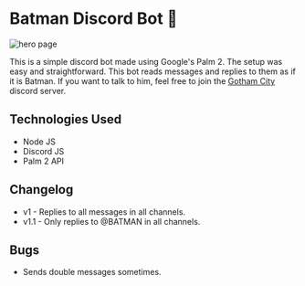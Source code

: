 # Batman Discord Bot 🦇

![hero page](https://github.com/anav5704/ai-discord-bot/blob/main/docs/batman.png)

This is a simple discord bot made using Google's Palm 2. The setup was easy and straightforward. This bot reads messages and replies to them as if it is Batman. If you want to talk to him, feel free to join the [Gotham City](https://discord.gg/K9rMzPudgS) discord server.

## Technologies Used
- Node JS
- Discord JS
- Palm 2 API

## Changelog
- v1 - Replies to all messages in all channels.
- v1.1 - Only replies to @BATMAN in all channels.

## Bugs
- Sends double messages sometimes.
